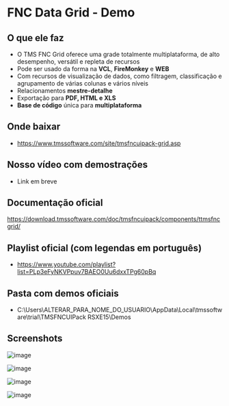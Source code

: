 # FNC Data Grid - Demo

## O que ele faz
- O TMS FNC Grid oferece uma grade totalmente multiplataforma, de alto desempenho, versátil e repleta de recursos
- Pode ser usado da forma na **VCL**, **FireMonkey** e **WEB**
- Com recursos de visualização de dados, como filtragem, classificação e agrupamento de várias colunas e vários níveis
- Relacionamentos **mestre-detalhe**
- Exportação para **PDF, HTML e XLS**
- **Base de código** única para **multiplataforma**

## Onde baixar
- https://www.tmssoftware.com/site/tmsfncuipack-grid.asp

## Nosso vídeo com demostrações
- Link em breve

## Documentação oficial
https://download.tmssoftware.com/doc/tmsfncuipack/components/ttmsfncgrid/

## Playlist oficial (com legendas em português)
- https://www.youtube.com/playlist?list=PLp3eFyNKVPpuv7BAEO0Uu6dxxTPg60pBq

## Pasta com demos oficiais
- C:\Users\ALTERAR_PARA_NOME_DO_USUARIO\AppData\Local\tmssoftware\trial\TMSFNCUIPack RSXE15\Demos

## Screenshots
![image](https://github.com/user-attachments/assets/466e0914-e026-4f11-bd3b-46e45299c85d)

![image](https://github.com/user-attachments/assets/7ab691cf-7ad7-4946-a884-b9f53a30a7e9)

![image](https://github.com/user-attachments/assets/b3daa8ac-420e-40fc-acdc-0065ff016631)

![image](https://github.com/user-attachments/assets/02dda486-1d51-49f1-b7b9-7fce78fa95fd)
